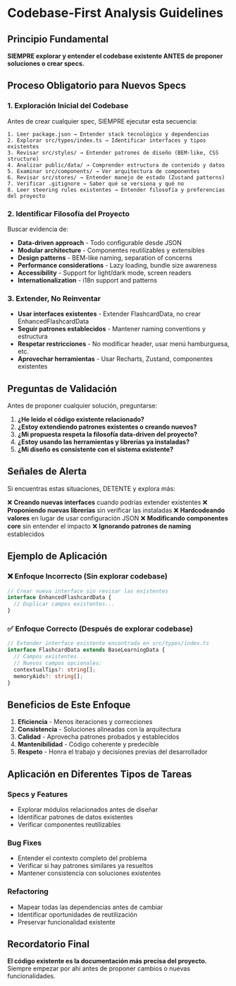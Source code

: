 # Codebase-First Analysis Guidelines

## Principio Fundamental
**SIEMPRE explorar y entender el codebase existente ANTES de proponer soluciones o crear specs.**

## Proceso Obligatorio para Nuevos Specs

### 1. Exploración Inicial del Codebase
Antes de crear cualquier spec, SIEMPRE ejecutar esta secuencia:

```
1. Leer package.json → Entender stack tecnológico y dependencias
2. Explorar src/types/index.ts → Identificar interfaces y tipos existentes
3. Revisar src/styles/ → Entender patrones de diseño (BEM-like, CSS structure)
4. Analizar public/data/ → Comprender estructura de contenido y datos
5. Examinar src/components/ → Ver arquitectura de componentes
6. Revisar src/stores/ → Entender manejo de estado (Zustand patterns)
7. Verificar .gitignore → Saber qué se versiona y qué no
8. Leer steering rules existentes → Entender filosofía y preferencias del proyecto
```

### 2. Identificar Filosofía del Proyecto
Buscar evidencia de:
- **Data-driven approach** - Todo configurable desde JSON
- **Modular architecture** - Componentes reutilizables y extensibles
- **Design patterns** - BEM-like naming, separation of concerns
- **Performance considerations** - Lazy loading, bundle size awareness
- **Accessibility** - Support for light/dark mode, screen readers
- **Internationalization** - i18n support and patterns

### 3. Extender, No Reinventar
- **Usar interfaces existentes** - Extender FlashcardData, no crear EnhancedFlashcardData
- **Seguir patrones establecidos** - Mantener naming conventions y estructura
- **Respetar restricciones** - No modificar header, usar menú hamburguesa, etc.
- **Aprovechar herramientas** - Usar Recharts, Zustand, componentes existentes

## Preguntas de Validación

Antes de proponer cualquier solución, preguntarse:

1. **¿He leído el código existente relacionado?**
2. **¿Estoy extendiendo patrones existentes o creando nuevos?**
3. **¿Mi propuesta respeta la filosofía data-driven del proyecto?**
4. **¿Estoy usando las herramientas y librerías ya instaladas?**
5. **¿Mi diseño es consistente con el sistema existente?**

## Señales de Alerta

Si encuentras estas situaciones, DETENTE y explora más:

❌ **Creando nuevas interfaces** cuando podrías extender existentes
❌ **Proponiendo nuevas librerías** sin verificar las instaladas
❌ **Hardcodeando valores** en lugar de usar configuración JSON
❌ **Modificando componentes core** sin entender el impacto
❌ **Ignorando patrones de naming** establecidos

## Ejemplo de Aplicación

### ❌ Enfoque Incorrecto (Sin explorar codebase)
```typescript
// Crear nueva interface sin revisar las existentes
interface EnhancedFlashcardData {
  // Duplicar campos existentes...
}
```

### ✅ Enfoque Correcto (Después de explorar codebase)
```typescript
// Extender interface existente encontrada en src/types/index.ts
interface FlashcardData extends BaseLearningData {
  // Campos existentes...
  // Nuevos campos opcionales:
  contextualTips?: string[];
  memoryAids?: string[];
}
```

## Beneficios de Este Enfoque

1. **Eficiencia** - Menos iteraciones y correcciones
2. **Consistencia** - Soluciones alineadas con la arquitectura
3. **Calidad** - Aprovecha patrones probados y establecidos
4. **Mantenibilidad** - Código coherente y predecible
5. **Respeto** - Honra el trabajo y decisiones previas del desarrollador

## Aplicación en Diferentes Tipos de Tareas

### Specs y Features
- Explorar módulos relacionados antes de diseñar
- Identificar patrones de datos existentes
- Verificar componentes reutilizables

### Bug Fixes
- Entender el contexto completo del problema
- Verificar si hay patrones similares ya resueltos
- Mantener consistencia con soluciones existentes

### Refactoring
- Mapear todas las dependencias antes de cambiar
- Identificar oportunidades de reutilización
- Preservar funcionalidad existente

## Recordatorio Final

**El código existente es la documentación más precisa del proyecto.** 
Siempre empezar por ahí antes de proponer cambios o nuevas funcionalidades.